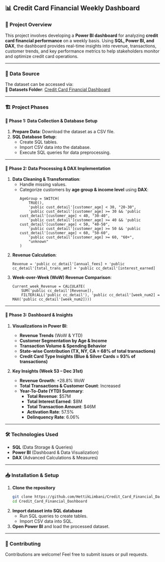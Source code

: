 ## 📊 Credit Card Financial Weekly Dashboard  

### 📌 Project Overview  
This project involves developing a **Power BI dashboard** for analyzing **credit card financial performance** on a weekly basis. Using **SQL, Power BI, and DAX**, the dashboard provides real-time insights into revenue, transactions, customer trends, and key performance metrics to help stakeholders monitor and optimize credit card operations.  

---

### 📁 Data Source  
The dataset can be accessed via:  
📌 **Datasets Folder**: [Credit Card Financial Dashboard](https://github.com/rishabhnmishra/Credit_Card_Financial_Dashboard)  


---

### 🏗 Project Phases  

#### **🔹 Phase 1: Data Collection & Database Setup**  
1. **Prepare Data**: Download the dataset as a CSV file.  
2. **SQL Database Setup**:  
   - Create SQL tables.  
   - Import CSV data into the database.  
   - Execute SQL queries for data preprocessing.  

---

#### **🔹 Phase 2: Data Processing & DAX Implementation**  
1. **Data Cleaning & Transformation**:  
   - Handle missing values.  
   - Categorize customers by **age group & income level** using **DAX**:  
     ```DAX
     AgeGroup = SWITCH(
         TRUE(),
         'public cust_detail'[customer_age] < 30, "20-30",
         'public cust_detail'[customer_age] >= 30 && 'public cust_detail'[customer_age] < 40, "30-40",
         'public cust_detail'[customer_age] >= 40 && 'public cust_detail'[customer_age] < 50, "40-50",
         'public cust_detail'[customer_age] >= 50 && 'public cust_detail'[customer_age] < 60, "50-60",
         'public cust_detail'[customer_age] >= 60, "60+",
         "unknown"
     )
     ```
2. **Revenue Calculation**:  
   ```DAX
   Revenue = 'public cc_detail'[annual_fees] + 'public cc_detail'[total_trans_amt] + 'public cc_detail'[interest_earned]
   ```  
3. **Week-over-Week (WoW) Revenue Comparison**:  
   ```DAX
   Current_week_Revenue = CALCULATE(
       SUM('public cc_detail'[Revenue]),
       FILTER(ALL('public cc_detail'), 'public cc_detail'[week_num2] = MAX('public cc_detail'[week_num2])))
   ```  

---

#### **🔹 Phase 3: Dashboard & Insights**  
1. **Visualizations in Power BI**:  
   - **Revenue Trends** (WoW & YTD)  
   - **Customer Segmentation by Age & Income**  
   - **Transaction Volume & Spending Behavior**  
   - **State-wise Contribution (TX, NY, CA = 68% of total transactions)**  
   - **Credit Card Type Insights (Blue & Silver Cards = 93% of transactions)**  

2. **Key Insights (Week 53 – Dec 31st)**  
   - **Revenue Growth**: +28.8% WoW  
   - **Total Transactions & Customer Count**: Increased  
   - **Year-To-Date (YTD) Summary**:  
     - **Total Revenue**: $57M  
     - **Total Interest Earned**: $8M  
     - **Total Transaction Amount**: $46M  
     - **Activation Rate**: 57.5%  
     - **Delinquency Rate**: 6.06%  

---

### 🛠️ Technologies Used  
- **SQL** (Data Storage & Queries)  
- **Power BI** (Dashboard & Data Visualization)  
- **DAX** (Advanced Calculations & Measures)  

---

### 📥 Installation & Setup  
1. **Clone the repository**  
   ```bash
   git clone https://github.com/HettikLimbani/Credit_Card_Financial_Dashboard.git
   cd Credit_Card_Financial_Dashboard
   ```  
2. **Import dataset into SQL database**  
   - Run SQL queries to create tables.  
   - Import CSV data into SQL.  
3. **Open Power BI** and load the processed dataset.  

---

### 🤝 Contributing  
Contributions are welcome! Feel free to submit issues or pull requests.  
